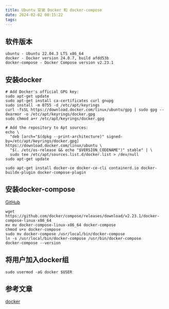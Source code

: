 ```yaml
---
title: Ubuntu 安装 Docker 和 docker-compose
date: 2024-02-02 00:15:22
tags:
---
```

## 软件版本

```shell
ubuntu - Ubuntu 22.04.3 LTS x86_64
docker - Docker version 24.0.7, build afdd53b
docker-compose - Docker Compose version v2.23.1
```

## 安装docker

```shell
# Add Docker's official GPG key:
sudo apt-get update
sudo apt-get install ca-certificates curl gnupg
sudo install -m 0755 -d /etc/apt/keyrings
curl -fsSL https://download.docker.com/linux/ubuntu/gpg | sudo gpg --dearmor -o /etc/apt/keyrings/docker.gpg
sudo chmod a+r /etc/apt/keyrings/docker.gpg

# Add the repository to Apt sources:
echo \
  "deb [arch="$(dpkg --print-architecture)" signed-by=/etc/apt/keyrings/docker.gpg] https://download.docker.com/linux/ubuntu \
  "$(. /etc/os-release && echo "$VERSION_CODENAME")" stable" | \
  sudo tee /etc/apt/sources.list.d/docker.list > /dev/null
sudo apt-get update
```

```shell
sudo apt-get install docker-ce docker-ce-cli containerd.io docker-buildx-plugin docker-compose-plugin
```

## 安装docker-compose

[GitHub](https://github.com/docker/compose/releases/)

```shell
wget https://github.com/docker/compose/releases/download/v2.23.1/docker-compose-linux-x86_64
mv mv docker-compose-linux-x86_64 docker-compose
chmod u+x docker-compose
sudo mv docker-compose /usr/local/bin/docker-compose
ln -s /usr/local/bin/docker-compose /usr/bin/docker-compose
docker-compose --version
```

## 将用户加入docker组

```shell
sudo usermod -aG docker $USER
```

## 参考文章

[docker](https://docs.docker.com/engine/install/ubuntu/)
